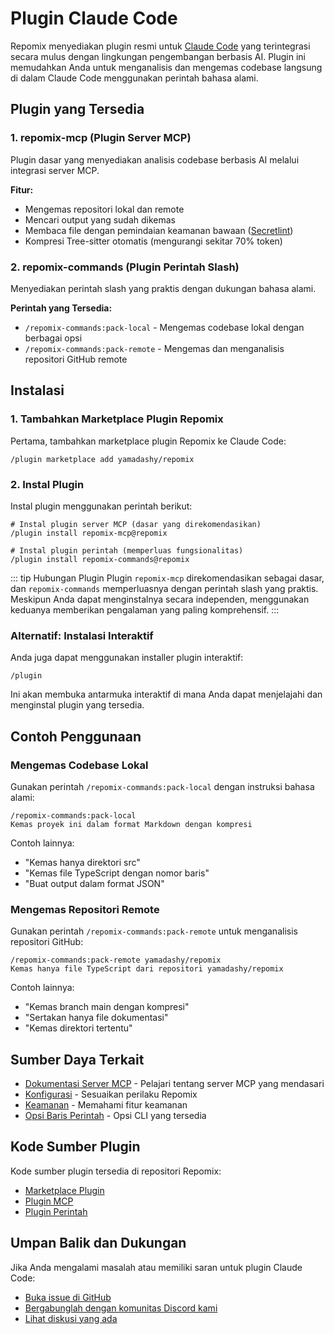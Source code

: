 # Plugin Claude Code

Repomix menyediakan plugin resmi untuk [Claude Code](https://docs.anthropic.com/en/docs/claude-code/overview) yang terintegrasi secara mulus dengan lingkungan pengembangan berbasis AI. Plugin ini memudahkan Anda untuk menganalisis dan mengemas codebase langsung di dalam Claude Code menggunakan perintah bahasa alami.

## Plugin yang Tersedia

### 1. repomix-mcp (Plugin Server MCP)

Plugin dasar yang menyediakan analisis codebase berbasis AI melalui integrasi server MCP.

**Fitur:**
- Mengemas repositori lokal dan remote
- Mencari output yang sudah dikemas
- Membaca file dengan pemindaian keamanan bawaan ([Secretlint](https://github.com/secretlint/secretlint))
- Kompresi Tree-sitter otomatis (mengurangi sekitar 70% token)

### 2. repomix-commands (Plugin Perintah Slash)

Menyediakan perintah slash yang praktis dengan dukungan bahasa alami.

**Perintah yang Tersedia:**
- `/repomix-commands:pack-local` - Mengemas codebase lokal dengan berbagai opsi
- `/repomix-commands:pack-remote` - Mengemas dan menganalisis repositori GitHub remote

## Instalasi

### 1. Tambahkan Marketplace Plugin Repomix

Pertama, tambahkan marketplace plugin Repomix ke Claude Code:

```text
/plugin marketplace add yamadashy/repomix
```

### 2. Instal Plugin

Instal plugin menggunakan perintah berikut:

```text
# Instal plugin server MCP (dasar yang direkomendasikan)
/plugin install repomix-mcp@repomix

# Instal plugin perintah (memperluas fungsionalitas)
/plugin install repomix-commands@repomix
```

::: tip Hubungan Plugin
Plugin `repomix-mcp` direkomendasikan sebagai dasar, dan `repomix-commands` memperluasnya dengan perintah slash yang praktis. Meskipun Anda dapat menginstalnya secara independen, menggunakan keduanya memberikan pengalaman yang paling komprehensif.
:::

### Alternatif: Instalasi Interaktif

Anda juga dapat menggunakan installer plugin interaktif:

```text
/plugin
```

Ini akan membuka antarmuka interaktif di mana Anda dapat menjelajahi dan menginstal plugin yang tersedia.

## Contoh Penggunaan

### Mengemas Codebase Lokal

Gunakan perintah `/repomix-commands:pack-local` dengan instruksi bahasa alami:

```text
/repomix-commands:pack-local
Kemas proyek ini dalam format Markdown dengan kompresi
```

Contoh lainnya:
- "Kemas hanya direktori src"
- "Kemas file TypeScript dengan nomor baris"
- "Buat output dalam format JSON"

### Mengemas Repositori Remote

Gunakan perintah `/repomix-commands:pack-remote` untuk menganalisis repositori GitHub:

```text
/repomix-commands:pack-remote yamadashy/repomix
Kemas hanya file TypeScript dari repositori yamadashy/repomix
```

Contoh lainnya:
- "Kemas branch main dengan kompresi"
- "Sertakan hanya file dokumentasi"
- "Kemas direktori tertentu"

## Sumber Daya Terkait

- [Dokumentasi Server MCP](/guide/mcp-server) - Pelajari tentang server MCP yang mendasari
- [Konfigurasi](/guide/configuration) - Sesuaikan perilaku Repomix
- [Keamanan](/guide/security) - Memahami fitur keamanan
- [Opsi Baris Perintah](/guide/command-line-options) - Opsi CLI yang tersedia

## Kode Sumber Plugin

Kode sumber plugin tersedia di repositori Repomix:

- [Marketplace Plugin](https://github.com/yamadashy/repomix/tree/main/.claude-plugin)
- [Plugin MCP](https://github.com/yamadashy/repomix/tree/main/.claude/plugins/repomix-mcp)
- [Plugin Perintah](https://github.com/yamadashy/repomix/tree/main/.claude/plugins/repomix-commands)

## Umpan Balik dan Dukungan

Jika Anda mengalami masalah atau memiliki saran untuk plugin Claude Code:

- [Buka issue di GitHub](https://github.com/yamadashy/repomix/issues)
- [Bergabunglah dengan komunitas Discord kami](https://discord.gg/wNYzTwZFku)
- [Lihat diskusi yang ada](https://github.com/yamadashy/repomix/discussions)
